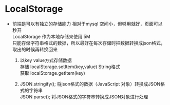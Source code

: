 # LocalStorage

- 前端是可以有独立的存储能力
    相对于mysql 空间小，但够用就好，页面可以秒开  
    LocalStorage 作为本地存储来使用 5M  
    只能存储字符串格式的数据，所以最好在每次存储时把数据转换成json格式，取出的时候再转换回来  
    
    
    1. 以key value方式存储数据  
        存储 localStorage.setItem(key,value)   String格式  
        获取 localStorage.getItem(key)

    2. JSON.stringify();  将json格式的数据（JavaScript 对象）转换成JSON格式的字符串  
        JSON.parse();  将JSON格式的字符串转换成JSON对象进行处理